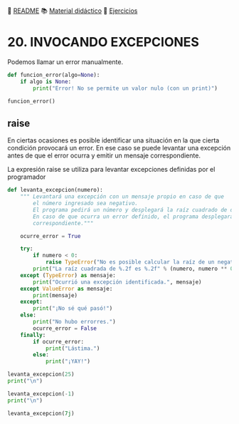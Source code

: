 :page_with_curl: [README](../README.md) :books: [Material didáctico](/documentation/indicedocu.md) :pencil: [Ejercicios](/tests/indicetests.md)

# 20. INVOCANDO EXCEPCIONES

Podemos llamar un error manualmente.
````python
def funcion_error(algo=None):
    if algo is None:
        print("Error! No se permite un valor nulo (con un print)")

funcion_error()
````

## raise

En ciertas ocasiones es posible identificar una situación en la que cierta condición provocará un error. En ese caso se puede levantar una excepción antes de que el error ocurra y emitir un mensaje correspondiente.

La expresión raise se utiliza para levantar excepciones definidas por el programador

````python
def levanta_excepcion(numero):
    """ Levantará una excepción con un mensaje propio en caso de que
        el número ingresado sea negativo.
        El programa pedirá un número y desplegará la raíz cuadrado de dicho número.
        En caso de que ocurra un error definido, el programa desplegará el mensaje
        correspondiente."""

    ocurre_error = True

    try:
        if numero < 0:
            raise TypeError("No es posible calcular la raíz de un negativo.")
        print("La raíz cuadrada de %.2f es %.2f" % (numero, numero ** 0.5))
    except (TypeError) as mensaje:
        print("Ocurrió una excepción identificada.", mensaje)
    except ValueError as mensaje:
        print(mensaje)
    except:
        print("¡No sé qué pasó!")
    else:
        print("No hubo errorres.")
        ocurre_error = False
    finally:
        if ocurre_error:
            print("Lástima.")
        else:
            print("¡YAY!")

levanta_excepcion(25)
print("\n")

levanta_excepcion(-1)
print("\n")

levanta_excepcion(7j)

````
